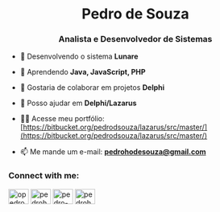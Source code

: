 <h1 align="center">Pedro de Souza</h1>
<h3 align="center">Analista e Desenvolvedor de Sistemas</h3>

- 🔭 Desenvolvendo o sistema **Lunare**

- 🌱 Aprendendo **Java, JavaScript, PHP**

- 👯 Gostaria de colaborar em projetos  **Delphi**

- 🤝 Posso ajudar em  **Delphi/Lazarus**

- 👨‍💻 Acesse meu portfólio: [https://bitbucket.org/pedrodsouza/lazarus/src/master/](https://bitbucket.org/pedrodsouza/lazarus/src/master/)

- 📫 Me mande um e-mail: **pedrohodesouza@gmail.com**

<h3 align="left">Connect with me:</h3>
<p align="left">
<a href="https://twitter.com/opedrodsouza" target="blank"><img align="center" src="https://raw.githubusercontent.com/rahuldkjain/github-profile-readme-generator/master/src/images/icons/Social/twitter.svg" alt="opedrodsouza" height="30" width="40" /></a>
<a href="https://linkedin.com/in/pedrohodesouza" target="blank"><img align="center" src="https://raw.githubusercontent.com/rahuldkjain/github-profile-readme-generator/master/src/images/icons/Social/linked-in-alt.svg" alt="pedrohodesouza" height="30" width="40" /></a>
<a href="https://stackoverflow.com/users/pedro-de-souza" target="blank"><img align="center" src="https://raw.githubusercontent.com/rahuldkjain/github-profile-readme-generator/master/src/images/icons/Social/stack-overflow.svg" alt="pedro-de-souza" height="30" width="40" /></a>
<a href="https://instagram.com/pedrohodesouza" target="blank"><img align="center" src="https://raw.githubusercontent.com/rahuldkjain/github-profile-readme-generator/master/src/images/icons/Social/instagram.svg" alt="pedrohodesouza" height="30" width="40" /></a>
</p>

